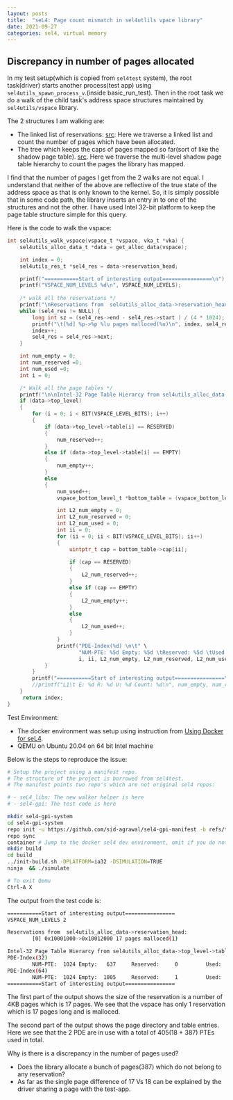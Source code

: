 ```yaml
---
layout: posts
title:  "seL4: Page count mismatch in sel4utlils vpace library"
date: 2021-09-27
categories: sel4, virtual memory
---
```

## Discrepancy in number of pages allocated

In my test setup(which is copied from `sel4test` system), the root task(driver) starts another process(test app) using `sel4utils_spawn_process_v`.(inside basic_run_test). Then in the root task we do a walk of the child task's address space structures maintained by `sel4utils/vspace` library. 

The 2 structures I am walking are:

- The linked list of reservations: [src](https://github.com/seL4/seL4_libs/blob/master/libsel4utils/include/sel4utils/vspace.h#L76): Here we traverse a linked list and count the number of pages which have been allocated.
- The tree which keeps the caps of pages mapped so far(sort of like the shadow page table). [src](https://github.com/seL4/seL4_libs/blob/master/libsel4utils/include/sel4utils/vspace.h#L71). Here we traverse the multi-level shadow page table hierarchy to count the pages the library has mapped.

I find that the number of pages I get from the 2 walks are not equal. I understand that neither of the above are reflective of the true state of the address space as that is only known to the kernel. So, it is simply possible that in some code path, the library inserts an entry in to one of the structures and not the other. I have used Intel 32-bit platform to keep the page table structure simple for this query.

Here is the code to walk the vspace:

```c
int sel4utils_walk_vspace(vspace_t *vspace, vka_t *vka) {
    sel4utils_alloc_data_t *data = get_alloc_data(vspace);

    int index = 0;
    sel4utils_res_t *sel4_res = data->reservation_head;

    printf("===========Start of interesting output================\n");
    printf("VSPACE_NUM_LEVELS %d\n", VSPACE_NUM_LEVELS);
    
    /* walk all the reservations */
    printf("\nReservations from  sel4utils_alloc_data->reservation_head:\n");
    while (sel4_res != NULL) {
        long int sz = (sel4_res->end - sel4_res->start ) / (4 * 1024);
        printf("\t[%d] %p->%p %lu pages malloced(%u)\n", index, sel4_res->start, sel4_res->end, sz, sel4_res->malloced);
        index++;
        sel4_res = sel4_res->next;
    }

    int num_empty = 0;
    int num_reserved =0;
    int num_used =0;
    int i = 0;

    /* Walk all the page tables */
    printf("\n\nIntel-32 Page Table Hierarcy from sel4utils_alloc_data->top_level->table \n");
    if (data->top_level)
    {
        for (i = 0; i < BIT(VSPACE_LEVEL_BITS); i++)
        {
            if (data->top_level->table[i] == RESERVED)
            {
                num_reserved++;
            }
            else if (data->top_level->table[i] == EMPTY)
            {
                num_empty++;
            }
            else
            {
                num_used++;
                vspace_bottom_level_t *bottom_table = (vspace_bottom_level_t *)data->top_level->table[i];

                int L2_num_empty = 0;
                int L2_num_reserved = 0;
                int L2_num_used = 0;
                int ii = 0;
                for (ii = 0; ii < BIT(VSPACE_LEVEL_BITS); ii++)
                {
                    uintptr_t cap = bottom_table->cap[ii];

                    if (cap == RESERVED)
                    {
                        L2_num_reserved++;
                    }
                    else if (cap == EMPTY)
                    {
                        L2_num_empty++;
                    }
                    else
                    {
                        L2_num_used++;
                    }
                }
                printf("PDE-Index(%d) \n\t" \
                       "NUM-PTE: %5d Empty: %5d \tReserved: %5d \tUsed: %5d\n",
                       i, ii, L2_num_empty, L2_num_reserved, L2_num_used, ii);
            }
        }
        printf("===========Start of interesting output================\n");
        //printf("L1\t E: %d R: %d U: %d Count: %d\n", num_empty, num_reserved, num_used, i);
    }
     return index;
}
```

Test Environment:

- The docker environment was setup using instruction from [Using Docker for seL4](https://docs.sel4.systems/projects/dockerfiles/).
- QEMU on Ubuntu 20.04 on 64 bit Intel machine

Below is the steps to reproduce the issue:

```bash
# Setup the project using a manifest repo. 
# The structure of the project is borrowed from sel4test.
# The manifest points two repo's which are not original sel4 repos:

# - seL4_libs: The new walker helper is here
# - sel4-gpi: The test code is here

mkdir sel4-gpi-system
cd sel4-gpi-system
repo init -u https://github.com/sid-agrawal/sel4-gpi-manifest -b refs/tags/v3.0 
repo sync
container # Jump to the docker sel4 dev environment, omit if you do not care
mkdir build  
cd build
../init-build.sh -DPLATFORM=ia32 -DSIMULATION=TRUE 
ninja  && ./simulate

# To exit Qemu
Ctrl-A X
```

The output from the test code is:

```bash
===========Start of interesting output================
VSPACE_NUM_LEVELS 2

Reservations from  sel4utils_alloc_data->reservation_head:
        [0] 0x10001000->0x10012000 17 pages malloced(1)

Intel-32 Page Table Hierarcy from sel4utils_alloc_data->top_level->table 
PDE-Index(32) 
        NUM-PTE:  1024 Empty:   637     Reserved:     0         Used:   387
PDE-Index(64) 
        NUM-PTE:  1024 Empty:  1005     Reserved:     1         Used:    18
===========Start of interesting output================
```

The first part of the output shows the size of the reservation is a number of 4KB pages which is 17 pages.  We see that the vspace has only 1 reservation which is 17 pages long and is malloced.

The second part of the output shows the page directory and table entries. Here we see that the 2 PDE are in use with a total of 405(18 + 387) PTEs used in total.

Why is there is a discrepancy in the number of pages used?

- Does the library allocate a bunch of pages(387) which do not belong to any reservation?
- As far as the single page difference of 17 Vs 18 can be explained by the driver sharing a page with the test-app.